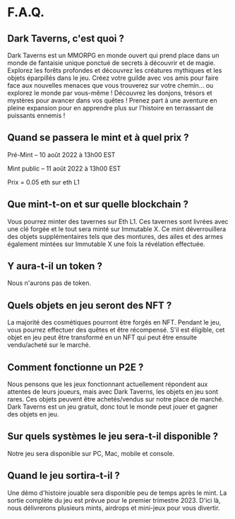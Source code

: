 # F.A.Q.

## Dark Taverns, c'est quoi ?
Dark Taverns est un MMORPG en monde ouvert qui prend place dans un monde de fantaisie unique ponctué de secrets à découvrir et de magie.
Explorez les forêts profondes et découvrez les créatures mythiques et les objets éparpillés dans le jeu.
Créez votre guilde avec vos amis pour faire face aux nouvelles menaces que vous trouverez sur votre chemin... ou explorez le monde par vous-même !
Découvrez les donjons, trésors et mystères pour avancer dans vos quêtes ! 
Prenez part à une aventure en pleine expansion pour en apprendre plus sur l'histoire en terrassant de puissants ennemis !

## Quand se passera le mint et à quel prix ?

Pré-Mint – 10 août 2022 à 13h00 EST

Mint public – 11 août 2022 à 13h00 EST

Prix = 0.05 eth sur eth L1

## Que mint-t-on et sur quelle blockchain ?
Vous pourrez minter des tavernes sur Eth L1. Ces tavernes sont livrées avec une clé forgée et le tout sera minté sur Immutable X. Ce mint déverrouillera des objets supplémentaires tels que des montures, des ailes et des armes également mintées sur Immutable X une fois la révélation effectuée.

## Y aura-t-il un token ?
Nous n'aurons pas de token.

## Quels objets en jeu seront des NFT ?
La majorité des cosmétiques pourront être forgés en NFT. Pendant le jeu, vous pourrez effectuer des quêtes et être récompensé. S'il est éligible, cet objet en jeu peut être transformé en un NFT qui peut être ensuite vendu/acheté sur le marché.

## Comment fonctionne un P2E ?
Nous pensons que les jeux fonctionnant actuellement répondent aux attentes de leurs joueurs, mais avec Dark Taverns, les objets en jeu sont rares.
Ces objets peuvent être achetés/vendus sur notre place de marché. Dark Taverns est un jeu gratuit, donc tout le monde peut jouer et gagner des objets en jeu.

## Sur quels systèmes le jeu sera-t-il disponible ?
Notre jeu sera disponible sur PC, Mac, mobile et console.

## Quand le jeu sortira-t-il ?
Une démo d'histoire jouable sera disponible peu de temps après le mint. La sortie complète du jeu est prévue pour le premier trimestre 2023. D'ici là, nous délivrerons plusieurs mints, airdrops et mini-jeux pour vous divertir.